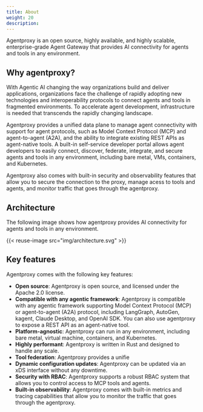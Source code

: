 ```yaml
---
title: About
weight: 20
description:
---
```


Agentproxy is an open source, highly available, and highly scalable, enterprise-grade Agent Gateway that provides AI connectivity for agents and tools in any environment. 

## Why agentproxy?

With Agentic AI changing the way organizations build and deliver applications, organizations face the challenge of rapidly adopting new technologies and interoperability protocols to connect agents and tools in fragmented environments. To accelerate agent development, infrastructure is needed that transcends the rapidly changing landscape.  

Agentproxy provides a unified data plane to manage agent connectivity with support for agent protocols, such as Model Context Protocol (MCP) and agent-to-agent (A2A), and the ability to integrate existing REST APIs as agent-native tools. A built-in self-service developer portal allows agent developers to easily connect, discover, federate, integrate, and secure agents and tools in any environment, including bare metal, VMs, containers, and Kubernetes. 

Agentproxy also comes with built-in security and observability features that allow you to secure the connection to the proxy, manage acess to tools and agents, and monitor traffic that goes through the agentproxy. 

## Architecture

The following image shows how agentproxy provides AI connectivity for agents and tools in any environment.

{{< reuse-image src="img/architecture.svg" >}}


## Key features

Agentproxy comes with the following key features: 

* **Open source**: Agentproxy is open source, and licensed under the Apache 2.0 license. 
* **Compatible with any agentic framework**: Agentproxy is compatible with any agentic framework supporting Model Context Protocol (MCP) or agent-to-agent (A2A) protocol, including LangGraph, AutoGen, kagent, Claude Desktop, and OpenAI SDK. You can also use agentproxy to expose a REST API as an agent-native tool. 
* **Platform-agnostic**: Agentproxy can run in any environment, including bare metal, virtual machine, containers, and Kubernetes. 
* **Highly performant**: Agentproxy is written in Rust and designed to handle any scale. 
* **Tool federation**: Agentproxy provides a unifie
* **Dynamic configuration updates**: Agentproxy can be updated via an xDS interface without any downtime. 
* **Security with RBAC**: Agentproxy supports a robust RBAC system that allows you to control access to MCP tools and agents. 
* **Built-in observability**: Agentproxy comes with built-in metrics and tracing capabilities that allow you to monitor the traffic that goes through the agentproxy.

